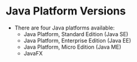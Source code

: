 # Java Platform Versions

- There are four Java platforms available:
    - Java Platform, Standard Edition (Java SE)
    - Java Platform, Enterprise Edition (Java EE)
    - Java Platform, Micro Edition (Java ME)
    - JavaFX